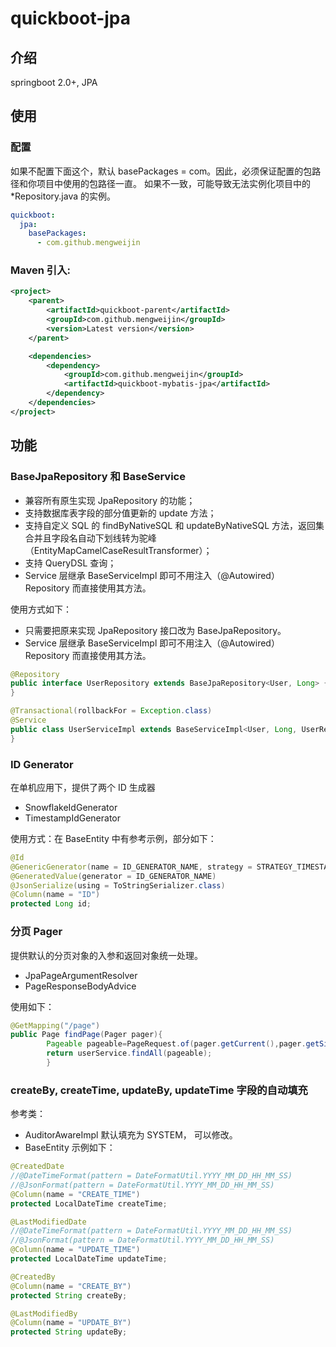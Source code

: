 # quickboot-jpa

## 介绍

springboot 2.0+, JPA

## 使用

### 配置

如果不配置下面这个，默认 basePackages = com。因此，必须保证配置的包路径和你项目中使用的包路径一直。 如果不一致，可能导致无法实例化项目中的 *Repository.java 的实例。

~~~yaml
quickboot:
  jpa:
    basePackages:
      - com.github.mengweijin
~~~

### Maven 引入:

~~~xml
<project>
    <parent>
        <artifactId>quickboot-parent</artifactId>
        <groupId>com.github.mengweijin</groupId>
        <version>Latest version</version>
    </parent>

    <dependencies>
        <dependency>
            <groupId>com.github.mengweijin</groupId>
            <artifactId>quickboot-mybatis-jpa</artifactId>
        </dependency>
    </dependencies>
</project>
~~~

## 功能

### BaseJpaRepository 和 BaseService

- 兼容所有原生实现 JpaRepository 的功能；
- 支持数据库表字段的部分值更新的 update 方法；
- 支持自定义 SQL 的 findByNativeSQL 和 updateByNativeSQL 方法，返回集合并且字段名自动下划线转为驼峰（EntityMapCamelCaseResultTransformer）；
- 支持 QueryDSL 查询；
- Service 层继承 BaseServiceImpl 即可不用注入（@Autowired） Repository 而直接使用其方法。

使用方式如下：

- 只需要把原来实现 JpaRepository 接口改为 BaseJpaRepository。
- Service 层继承 BaseServiceImpl 即可不用注入（@Autowired） Repository 而直接使用其方法。

~~~java
@Repository
public interface UserRepository extends BaseJpaRepository<User, Long> {
}

@Transactional(rollbackFor = Exception.class)
@Service
public class UserServiceImpl extends BaseServiceImpl<User, Long, UserRepository> implements UserService {
}
~~~

### ID Generator

在单机应用下，提供了两个 ID 生成器

- SnowflakeIdGenerator
- TimestampIdGenerator

使用方式：在 BaseEntity 中有参考示例，部分如下：

~~~java
@Id
@GenericGenerator(name = ID_GENERATOR_NAME, strategy = STRATEGY_TIMESTAMP)
@GeneratedValue(generator = ID_GENERATOR_NAME)
@JsonSerialize(using = ToStringSerializer.class)
@Column(name = "ID")
protected Long id;
~~~

### 分页 Pager

提供默认的分页对象的入参和返回对象统一处理。

- JpaPageArgumentResolver
- PageResponseBodyAdvice

使用如下：

~~~java
@GetMapping("/page")
public Page findPage(Pager pager){
        Pageable pageable=PageRequest.of(pager.getCurrent(),pager.getSize());
        return userService.findAll(pageable);
        }
~~~

### createBy, createTime, updateBy, updateTime 字段的自动填充

参考类：

- AuditorAwareImpl 默认填充为 SYSTEM， 可以修改。
- BaseEntity 示例如下：

~~~java
@CreatedDate
//@DateTimeFormat(pattern = DateFormatUtil.YYYY_MM_DD_HH_MM_SS)
//@JsonFormat(pattern = DateFormatUtil.YYYY_MM_DD_HH_MM_SS)
@Column(name = "CREATE_TIME")
protected LocalDateTime createTime;

@LastModifiedDate
//@DateTimeFormat(pattern = DateFormatUtil.YYYY_MM_DD_HH_MM_SS)
//@JsonFormat(pattern = DateFormatUtil.YYYY_MM_DD_HH_MM_SS)
@Column(name = "UPDATE_TIME")
protected LocalDateTime updateTime;

@CreatedBy
@Column(name = "CREATE_BY")
protected String createBy;

@LastModifiedBy
@Column(name = "UPDATE_BY")
protected String updateBy;
~~~


